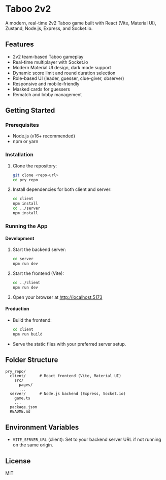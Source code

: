 # Taboo 2v2

A modern, real-time 2v2 Taboo game built with React (Vite, Material UI), Zustand, Node.js, Express, and Socket.io.

## Features
- 2v2 team-based Taboo gameplay
- Real-time multiplayer with Socket.io
- Modern Material UI design, dark mode support
- Dynamic score limit and round duration selection
- Role-based UI (leader, guesser, clue-giver, observer)
- Responsive and mobile-friendly
- Masked cards for guessers
- Rematch and lobby management

## Getting Started

### Prerequisites
- Node.js (v16+ recommended)
- npm or yarn

### Installation

1. Clone the repository:
   ```sh
   git clone <repo-url>
   cd pry_repo
   ```
2. Install dependencies for both client and server:
   ```sh
   cd client
   npm install
   cd ../server
   npm install
   ```

### Running the App

#### Development
1. Start the backend server:
   ```sh
   cd server
   npm run dev
   ```
2. Start the frontend (Vite):
   ```sh
   cd ../client
   npm run dev
   ```
3. Open your browser at [http://localhost:5173](http://localhost:5173)

#### Production
- Build the frontend:
  ```sh
  cd client
  npm run build
  ```
- Serve the static files with your preferred server setup.

## Folder Structure
```
pry_repo/
  client/      # React frontend (Vite, Material UI)
    src/
      pages/
      ...
  server/      # Node.js backend (Express, Socket.io)
    game.ts
    ...
  package.json
  README.md
```

## Environment Variables
- `VITE_SERVER_URL` (client): Set to your backend server URL if not running on the same origin.

## License
MIT
